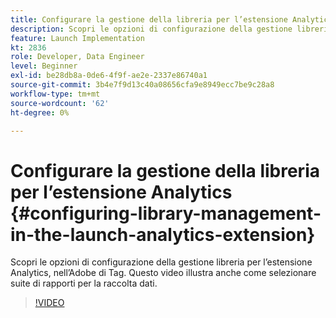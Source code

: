 ```yaml
---
title: Configurare la gestione della libreria per l’estensione Analytics
description: Scopri le opzioni di configurazione della gestione libreria per l’estensione Analytics, nell’Adobe di Tag. Questo video illustra anche come selezionare suite di rapporti per la raccolta dati.
feature: Launch Implementation
kt: 2836
role: Developer, Data Engineer
level: Beginner
exl-id: be28db8a-0de6-4f9f-ae2e-2337e86740a1
source-git-commit: 3b4e7f9d13c40a08656cfa9e8949ecc7be9c28a8
workflow-type: tm+mt
source-wordcount: '62'
ht-degree: 0%

---
```


# Configurare la gestione della libreria per l’estensione Analytics {#configuring-library-management-in-the-launch-analytics-extension}

Scopri le opzioni di configurazione della gestione libreria per l’estensione Analytics, nell’Adobe di Tag. Questo video illustra anche come selezionare suite di rapporti per la raccolta dati.

>[!VIDEO](https://video.tv.adobe.com/v/27092/?quality=12&learn=on)
